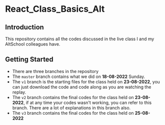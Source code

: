 # React_Class_Basics_Alt

## Introduction

This repository contains all the codes discussed in the live class I and my AltSchool colleagues have.

## Getting Started

* There are three branches in the repository
* The `master` branch contains what we did on **18-08-2022** Sunday.
* The `v1` branch is the starting files for the class held on **23-08-2022**, you can just download the code and code along as you are watching the replay.
* The `v2` branch contains the final codes for the class held on **23-08-2022**, if at any time your codes wasn't working, you can refer to this branch. There are a lot of explanations in this branch also.
* The `v3` branch contains the final codes for the class held on **25-08-2022**
